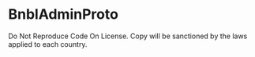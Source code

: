 # BnblAdminProto
Do Not Reproduce Code On License.
Copy will be sanctioned by the laws applied to each country.

